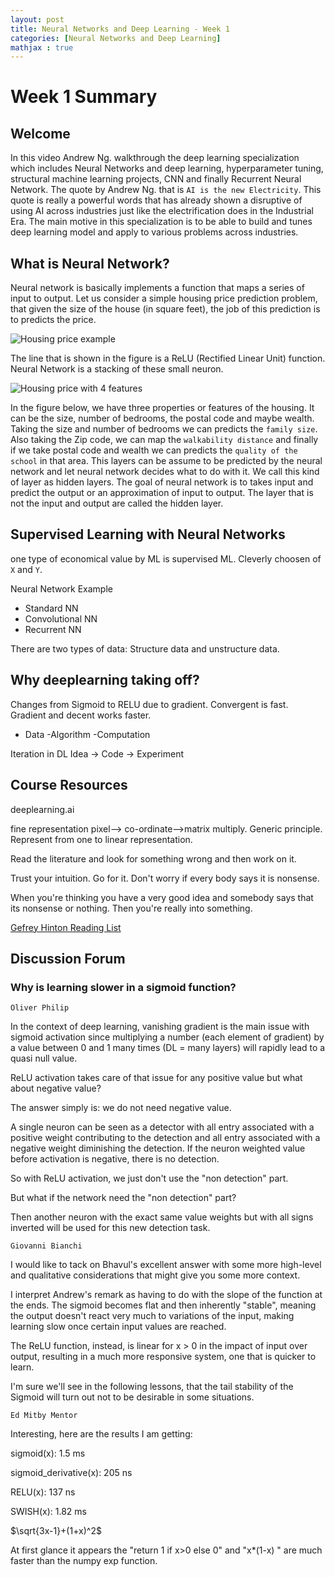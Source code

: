 ```yaml
---
layout: post
title: Neural Networks and Deep Learning - Week 1
categories: [Neural Networks and Deep Learning]
mathjax : true
---
```


# Week 1 Summary

## Welcome 

In this video Andrew Ng. walkthrough the deep learning specialization which includes Neural Networks and deep learning, hyperparameter tuning, structural machine learning projects, CNN and finally Recurrent Neural Network. The quote by Andrew Ng. that is `AI is the new Electricity`. This quote is really a powerful words that has already shown a disruptive of using AI across industries just like the electrification does in the Industrial Era. The main motive in this specialization is to be able to build and tunes deep learning model and apply to various problems across industries. 

## What is Neural Network? 

Neural network is basically implements a function that maps a series of input to output. Let us consider a simple housing price prediction problem, that given the size of the house (in square feet), the job of this prediction is to predicts the price. 

![Housing price example](../../img/housing-price.png)

The line that is shown in the figure is a ReLU (Rectified Linear Unit) function. Neural Network is a stacking of these small neuron. 

![Housing price with 4 features](../../img/housing-price-4-input.png)

In the figure below, we have three properties or features of the housing. It can be the size, number of bedrooms, the postal code and maybe wealth. Taking the size and number of bedrooms we can predicts the `family size`. Also taking the Zip code, we can map the `walkability distance` and finally if we take postal code and wealth we can predicts the `quality of the school` in that area. This layers can be assume to be predicted by the neural network and let neural network decides what to do with it. We call this kind of layer as hidden layers. The goal of neural network is to takes input and predict the output or an approximation of input to output. The layer that is not the input and output are called the hidden layer. 

## Supervised Learning with Neural Networks

one type of economical value by ML is supervised ML. Cleverly choosen of `X` and `Y`. 

Neural Network Example 
- Standard NN
- Convolutional NN
- Recurrent NN

There are two types of data: Structure data and unstructure data. 


## Why deeplearning taking off?

Changes from Sigmoid to RELU due to gradient. Convergent is fast. Gradient and decent works faster.
- Data 
-Algorithm
-Computation

Iteration in DL
Idea -> Code -> Experiment


## Course Resources
deeplearning.ai



fine representation pixel--> co-ordinate-->matrix multiply. 
Generic principle. Represent from one to linear representation. 

Read the literature and look for something wrong and then work on it. 

Trust your intuition. Go for it. Don't worry if every body says it is nonsense.

When you're thinking you have a very good idea and somebody says that its nonsense or nothing. Then you're really into something.

[Gefrey Hinton Reading List](https://dr-darryl-wright.github.io/reading/list/2018/08/22/geoffrey-hinton-interview-reading-list.html)


## Discussion Forum

### Why is learning slower in a sigmoid function?

`Oliver Philip`

In the context of deep learning, vanishing gradient is the main issue with sigmoid activation since multiplying a number (each element of gradient) by a value between 0 and 1 many times (DL = many layers) will rapidly lead to a quasi null value.

ReLU activation takes care of that issue for any positive value but what about negative value?

The answer simply is: we do not need negative value.

A single neuron can be seen as a detector with all entry associated with a positive weight contributing to the detection and all entry associated with a negative weight diminishing the detection. If the neuron weighted value before activation is negative, there is no detection.

So with ReLU activation, we just don't use the "non detection" part.

But what if the network need the "non detection" part?

Then another neuron with the exact same value weights but with all signs inverted will be used for this new detection task.

`Giovanni Bianchi`

I would like to tack on Bhavul's excellent answer with some more high-level and qualitative considerations that might give you some more context.

I interpret Andrew's remark as having to do with the slope of the function at the ends. The sigmoid becomes flat and then inherently "stable", meaning the output doesn't react very much to variations of the input, making learning slow once certain input values are reached.

The ReLU function, instead, is linear for x > 0 in the impact of input over output, resulting in a much more responsive system, one that is quicker to learn.

I'm sure we'll see in the following lessons, that the tail stability of the Sigmoid will turn out not to be desirable in some situations.

`Ed Mitby Mentor`

Interesting, here are the results I am getting:

sigmoid(x): 1.5 ms

sigmoid_derivative(x): 205 ns

RELU(x): 137 ns

SWISH(x): 1.82 ms

$\sqrt{3x-1}+(1+x)^2$

At first glance it appears the "return 1 if x>0 else 0" and "x*(1-x) " are much faster than the numpy exp function.
